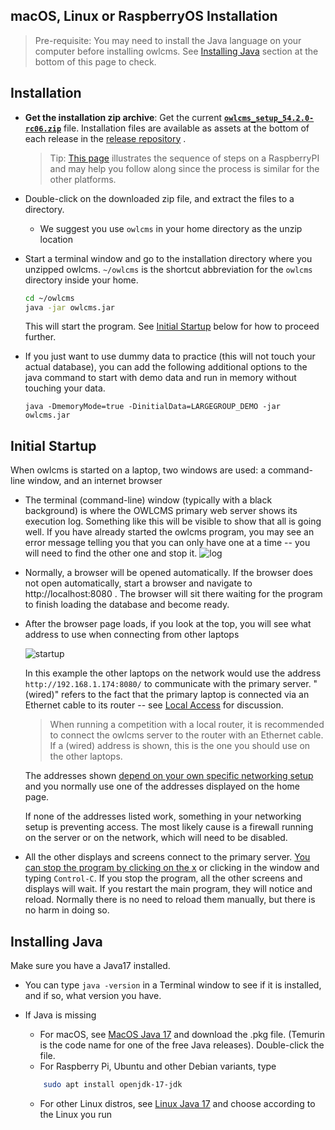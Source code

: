 ## macOS, Linux or RaspberryOS Installation

> Pre-requisite:  You may need to install the Java language on your computer before installing owlcms. See [Installing Java](#installing-java) section at the bottom of this page to check.

## Installation

- **Get the installation zip archive**: Get the current  **[`owlcms_setup_54.2.0-rc06.zip`](https://github.com/owlcms/owlcms4-prerelease/releases/download/54.2.0-rc06/owlcms_setup_54.2.0-rc06.zip)** file. Installation files are available as assets at the bottom of each release in the [release repository](https://github.com/owlcms/owlcms4-prerelease/releases/latest) .

  > Tip: [This page](RaspberryInstall) illustrates the sequence of steps on a RaspberryPI and may help you follow along since the process is similar for the other platforms.

- Double-click on the downloaded zip file, and extract the files to a directory. 

  - We suggest you use `owlcms`  in your home directory as the unzip location

- Start a terminal window and go to the installation directory where you unzipped owlcms. `~/owlcms` is the shortcut abbreviation for the `owlcms` directory inside your home. 

  ```bash
  cd ~/owlcms
  java -jar owlcms.jar
  ```
  This will start the program. See [Initial Startup](#initial-startup) below for how to proceed further.

- If you just want to use dummy data to practice (this will not touch your actual database), you can add the following additional options to the java command to start with demo data and run in memory without touching your data.

  ```
  java -DmemoryMode=true -DinitialData=LARGEGROUP_DEMO -jar owlcms.jar
  ```


## Initial Startup

When owlcms is started on a laptop, two windows are used:  a command-line window, and an internet browser

- The terminal (command-line) window (typically with a black background) is where the OWLCMS primary web server shows its execution log.  Something like this will be visible to show that all is going well.  If you have already started the owlcms program, you may see an error message telling you that you can only have one at a time -- you will need to find the other one and stop it.
  ![log](img/LocalInstall/log.png)

- Normally, a browser will be opened automatically.  If the browser does not open automatically, start a browser and navigate to http://localhost:8080 .  The browser will sit there waiting for the program to finish loading the database and become ready.

- After the browser page loads, if you look at the top, you will see what address to use when connecting from other laptops

  ![startup](img/LocalInstall/startup.png)

  In this example the other laptops on the network would use the address `http://192.168.1.174:8080/` to communicate with the primary server.  "(wired)" refers to the fact that the primary laptop is connected via an Ethernet cable to its router -- see [Local Access](EquipmentSetup#local-access-over-a-local-network) for discussion.  

  > When running a competition with a local router, it is recommended to connect the owlcms server to the router with an Ethernet cable.  If a (wired) address is shown, this is the one you should use on the other laptops.
  
  The addresses shown <u>depend on your own specific networking setup</u> and you normally use one of the addresses displayed on the home page.
  
  If none of the addresses listed work, something in your networking setup is preventing access.   The most likely cause is a firewall running on the server or on the network, which will need to be disabled. 

- All the other displays and screens connect to the primary server.  <u>You can stop the program by clicking on the x</u> or clicking in the window and typing `Control-C`.  If you stop the program, all the other screens and displays will wait.  If you restart the main program, they will notice and reload.  Normally there is no need to reload them manually, but there is no harm in doing so.

## Installing Java

Make sure you have a Java17 installed. 

- You can type `java -version` in a Terminal window to see if it is installed, and if so, what version you have.

- If Java is missing

  - For macOS, see [MacOS Java 17](https://adoptium.net/temurin/releases/?os=mac&package=jre&arch=aarch64&version=17) and download the .pkg file. (Temurin is the code name for one of the free Java releases). Double-click the file.
  - For Raspberry Pi, Ubuntu and other Debian variants, type


  ```bash
      sudo apt install openjdk-17-jdk
  ```

  - For other Linux distros, see [Linux Java 17](https://adoptium.net/temurin/releases/?os=linux&package=jre&arch=any&version=17) and choose according to the Linux you run